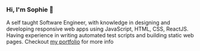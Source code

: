### Hi, I'm Sophie 👋

A self taught Software Engineer, with knowledge in designing and developing responsive web apps using JavaScript, HTML, CSS, ReactJS. Having experience in writing automated test scripts and building static web pages. Checkout [my portfolio](https://sophimary.github.io/Resume/) for more info
